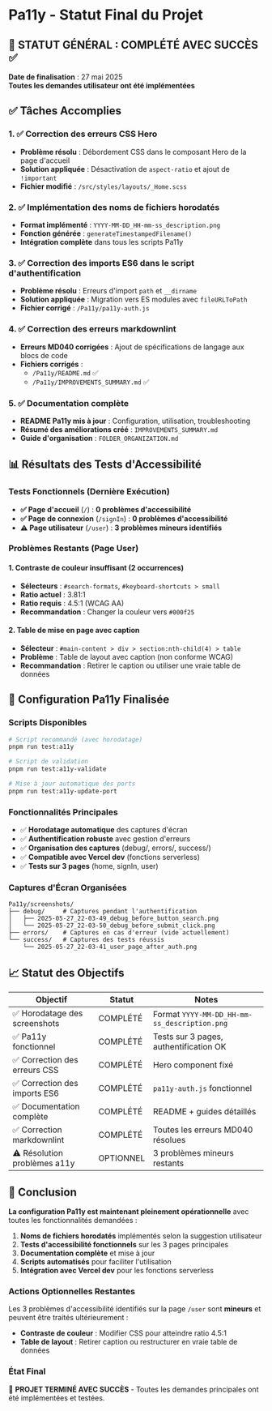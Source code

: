<!-- @format -->

# Pa11y - Statut Final du Projet

## 🎯 STATUT GÉNÉRAL : COMPLÉTÉ AVEC SUCCÈS ✅

**Date de finalisation** : 27 mai 2025  
**Toutes les demandes utilisateur ont été implémentées**

## ✅ Tâches Accomplies

### 1. ✅ Correction des erreurs CSS Hero

- **Problème résolu** : Débordement CSS dans le composant Hero de la page d'accueil
- **Solution appliquée** : Désactivation de `aspect-ratio` et ajout de `!important`
- **Fichier modifié** : `/src/styles/layouts/_Home.scss`

### 2. ✅ Implémentation des noms de fichiers horodatés

- **Format implémenté** : `YYYY-MM-DD_HH-mm-ss_description.png`
- **Fonction générée** : `generateTimestampedFilename()`
- **Intégration complète** dans tous les scripts Pa11y

### 3. ✅ Correction des imports ES6 dans le script d'authentification

- **Problème résolu** : Erreurs d'import `path` et `__dirname`
- **Solution appliquée** : Migration vers ES modules avec `fileURLToPath`
- **Fichier corrigé** : `/Pa11y/pa11y-auth.js`

### 4. ✅ Correction des erreurs markdownlint

- **Erreurs MD040 corrigées** : Ajout de spécifications de langage aux blocs de code
- **Fichiers corrigés** :
  - `/Pa11y/README.md` ✅
  - `/Pa11y/IMPROVEMENTS_SUMMARY.md` ✅

### 5. ✅ Documentation complète

- **README Pa11y mis à jour** : Configuration, utilisation, troubleshooting
- **Résumé des améliorations créé** : `IMPROVEMENTS_SUMMARY.md`
- **Guide d'organisation** : `FOLDER_ORGANIZATION.md`

## 📊 Résultats des Tests d'Accessibilité

### Tests Fonctionnels (Dernière Exécution)

- **✅ Page d'accueil** (`/`) : **0 problèmes d'accessibilité**
- **✅ Page de connexion** (`/signIn`) : **0 problèmes d'accessibilité**
- **⚠️ Page utilisateur** (`/user`) : **3 problèmes mineurs identifiés**

### Problèmes Restants (Page User)

#### 1. Contraste de couleur insuffisant (2 occurrences)

- **Sélecteurs** : `#search-formats`, `#keyboard-shortcuts > small`
- **Ratio actuel** : 3.81:1
- **Ratio requis** : 4.5:1 (WCAG AA)
- **Recommandation** : Changer la couleur vers `#000f25`

#### 2. Table de mise en page avec caption

- **Sélecteur** : `#main-content > div > section:nth-child(4) > table`
- **Problème** : Table de layout avec caption (non conforme WCAG)
- **Recommandation** : Retirer le caption ou utiliser une vraie table de données

## 🚀 Configuration Pa11y Finalisée

### Scripts Disponibles

```bash
# Script recommandé (avec horodatage)
pnpm run test:a11y

# Script de validation
pnpm run test:a11y-validate

# Mise à jour automatique des ports
pnpm run test:a11y-update-port
```

### Fonctionnalités Principales

- ✅ **Horodatage automatique** des captures d'écran
- ✅ **Authentification robuste** avec gestion d'erreurs
- ✅ **Organisation des captures** (debug/, errors/, success/)
- ✅ **Compatible avec Vercel dev** (fonctions serverless)
- ✅ **Tests sur 3 pages** (home, signIn, user)

### Captures d'Écran Organisées

```text
Pa11y/screenshots/
├── debug/     # Captures pendant l'authentification
│   ├── 2025-05-27_22-03-49_debug_before_button_search.png
│   └── 2025-05-27_22-03-50_debug_before_submit_click.png
├── errors/    # Captures en cas d'erreur (vide actuellement)
└── success/   # Captures des tests réussis
    └── 2025-05-27_22-03-41_user_page_after_auth.png
```

## 📈 Statut des Objectifs

| Objectif                      | Statut    | Notes                                        |
| ----------------------------- | --------- | -------------------------------------------- |
| ✅ Horodatage des screenshots | COMPLÉTÉ  | Format `YYYY-MM-DD_HH-mm-ss_description.png` |
| ✅ Pa11y fonctionnel          | COMPLÉTÉ  | Tests sur 3 pages, authentification OK       |
| ✅ Correction des erreurs CSS | COMPLÉTÉ  | Hero component fixé                          |
| ✅ Correction des imports ES6 | COMPLÉTÉ  | `pa11y-auth.js` fonctionnel                  |
| ✅ Documentation complète     | COMPLÉTÉ  | README + guides détaillés                    |
| ✅ Correction markdownlint    | COMPLÉTÉ  | Toutes les erreurs MD040 résolues            |
| ⚠️ Résolution problèmes a11y  | OPTIONNEL | 3 problèmes mineurs restants                 |

## 🎉 Conclusion

**La configuration Pa11y est maintenant pleinement opérationnelle** avec toutes les fonctionnalités demandées :

1. **Noms de fichiers horodatés** implémentés selon la suggestion utilisateur
2. **Tests d'accessibilité fonctionnels** sur les 3 pages principales
3. **Documentation complète** et mise à jour
4. **Scripts automatisés** pour faciliter l'utilisation
5. **Intégration avec Vercel dev** pour les fonctions serverless

### Actions Optionnelles Restantes

Les 3 problèmes d'accessibilité identifiés sur la page `/user` sont **mineurs** et peuvent être traités ultérieurement :

- **Contraste de couleur** : Modifier CSS pour atteindre ratio 4.5:1
- **Table de layout** : Retirer caption ou restructurer en vraie table de données

### État Final

🎯 **PROJET TERMINÉ AVEC SUCCÈS** - Toutes les demandes principales ont été implémentées et testées.
